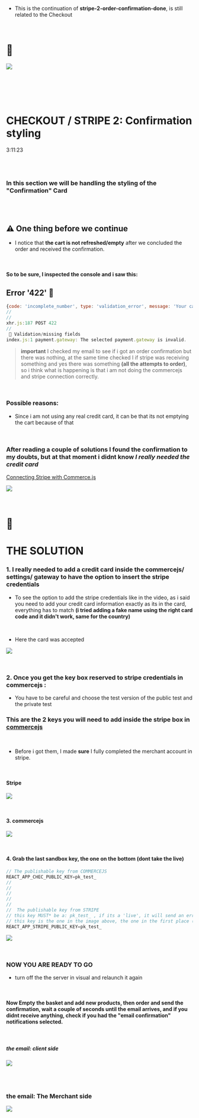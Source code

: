 <!-- # 🍯
API
app prgramming interface
<br>

#### Small notice:

> After 7 months of teaching myself blender, I am back to code, So this is one of the several projects I am preparing to get back in shape :).

<br>
[<img src="/src/img/undefined_first_commerceTests_beforeAdding-Products.jpg"/>]()
<br>

#### [NOTES : interesting](./src/Interesting.md)

<br>

# CREDITS:

Big thanks to **[Adrian Hajdin](https://github.com/adrianhajdin)** , for sharing this **Great tutorial** on how to set up an E-commerce store using: React | Commerce.js and Stripe.


>**NOTE** THE TEACHER tells that if we are using PROPS too much, the solution for it, is React Context

- But he is not going to use it in this project because we dont have many functions.

- I will create a recap react context soon (based in my school lessons)

- 1. default-project
- 2. navbar-basic-and-default-commercejs-setup
- 3. fecthing-data-from-commercejs
- 4. creating-products-with-commercejs-adding-dynamic-button-add-to-basket
- 5. Cart.CartItem-buttons-increase-decrease-remove
- 6. buttons-increase-decrease-remove-emptyCart-allready
- 7. checkoutTokenId-part1
- 8. token-shipping-Countries
- 9. token-shipping-Subdivisions
- 10. token-shipping-Options
- 11. the-next-button-before-payment-form
- 12. stripe-1
- 13. stripe-2-order-confirmation-done

https://commercejs.com/blog/adding-assets-via-the-chec-api/

-----------------------------------------
All deprecated elements:

https://commercejs.com/docs/api/#versioning

*-----------------------------------------


  // For each country, what we wanna do? we want to return,
  // a block of JSX, in this case it will be:<MenuItem and its content



Oladimeji Odunsi_beauty-woman1.jpeg
Aiony Haust_beauty-woman2.jpeg
pexels-linda-prebreza-286951.jpg
pexels-valeriia-miller-3910071.jpg
pexpexels-Venus-HD-Make-up-and-Perfume-2587363.jpg

-->

<br>

- This is the continuation of **stripe-2-order-confirmation-done**, is still related to the Checkout

<br>

# 🌵

[<img src="/src/img/stripe2ready.gif"/>]()

<br>
<br>
<br>

<br>

# CHECKOUT / STRIPE 2: Confirmation styling

3:11:23

<br>
<br>

### In this section we will be handling the styling of the "Confirmation" Card

<br>
<br>

## ⚠️ One thing before we continue

- I notice that **the cart is not refreshed/empty** after we concluded the order and received the confirmation.

<br>

#### So to be sure, I inspected the console and i saw this:

## Error '422' 🔴

```javascript
{code: 'incomplete_number', type: 'validation_error', message: 'Your card number is incomplete.'}code: "incomplete_number"message: "Your card number is incomplete."type: "validation_error"[[Prototype]]: Object
//
//
xhr.js:187 POST 422
//
 🚫 Validation/missing fields
index.js:1 payment.gateway: The selected payment.gateway is invalid.
```

> **important** I checked my email to see if i got an order confirmation but there was nothing, at the same time checked I if stripe was receiving something and yes there was something **(all the attempts to order)**, so i think what is happening is that i am not doing the commercejs and stripe connection correctly.

<br>

### Possible reasons:

- Since i am not using any real credit card, it can be that its not emptying the cart because of that

<br>

### After reading a couple of solutions I found the confirmation to my doubts, but at that moment i didnt know _I really needed the credit card_

[Connecting Stripe with Commerce.js](http://support.commercejs.com/en/articles/579874-connecting-stripe-with-commerce-js)

[<img src="/src/img/solution_confirmation-issue.jpg"/>](http://support.commercejs.com/en/articles/579874-connecting-stripe-with-commerce-js)

<br>

# 🍊

# THE SOLUTION

### 1. I really needed to add a credit card inside the commercejs/ settings/ gateway to have the option to insert the stripe credentials

- To see the option to add the stripe credentials like in the video, as i said you need to add your credit card information exactly as its in the card, everything has to match **(i tried adding a fake name using the right card code and it didn't work, same for the country)**

<br>

- Here the card was accepted

[<img src="/src/img/commercejs_accepting_card_before_stripe_credentials.jpg"/>]()

<br>

### 2. Once you get the key box reserved to stripe credentials in commercejs :

- You have to be careful and choose the test version of the public test and the private test

### This are the 2 keys you will need to add inside the stripe box in <u>commercejs</u>

<br>

- Before i got them, I made **sure** I fully completed the merchant account in stripe.

<br>

#### Stripe

[<img src="/src/img/stripe_credentials_has_to_be_in_testMode.gif"/>]()

<br>

#### 3. commercejs

[<img src="/src/img/commercejs_accepting_stripe_credentials1.jpg"/>]()

<br>

#### 4. Grab the last sandbox key, the one on the bottom (dont take the live)

```javascript
// The publishable key from COMMERCEJS
REACT_APP_CHEC_PUBLIC_KEY=pk_test_  
// 
// 
// 
// 
// 
//  The publishable key from STRIPE
// this key MUST* be a: pk_test_ , if its a 'live', it will send an error
// this key is the one in the image above, the one in the first place (not the secret key)
REACT_APP_STRIPE_PUBLIC_KEY=pk_test_
```


[<img src="/src/img/dotenv_accepting__credentials2.jpg"/>]()

<br>

### NOW YOU ARE READY TO GO

- turn off the the server in visual and relaunch it again 

<br>

#### Now Empty the basket and add new products, then order and send the confirmation, wait a couple of seconds until the email arrives, and if you didnt receive anything, check if you had the "email confirmation" notifications selected.

<br>

##### the email: client side

[<img src="/src/img/email_after_confirmation-clientside.gif"/>]()


<br>
<br>

### the email: The Merchant side

[<img src="/src/img/the_order_commercejs___success.gif"/>]()
 